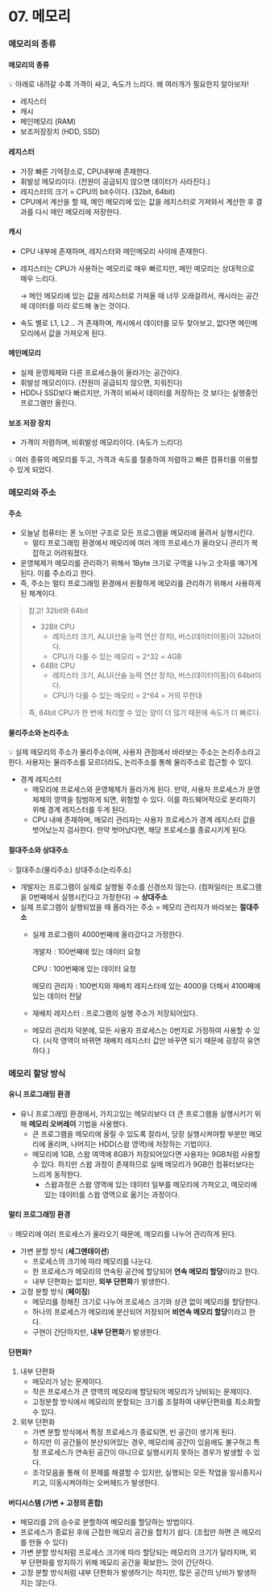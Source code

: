 # 07. 메모리

### 메모리의 종류

#### 메모리의 종류

💡 아래로 내려갈 수록 가격이 싸고, 속도가 느리다. 왜 여러개가 필요한지 알아보자!

* 레지스터
* 캐시
* 메인메모리 (RAM)
* 보조저장장치 (HDD, SSD)

#### 레지스터

* 가장 빠른 기억장소로, CPU내부에 존재한다.
* 휘발성 메모리이다. (전원이 공급되지 않으면 데이터가 사라진다.)
* 레지스터의 크기 = CPU의 bit수이다. (32bit, 64bit)
* CPU에서 계산을 할 때, 메인 메모리에 있는 값을 레지스터로 가져와서 계산한 후 결과를 다시 메인 메모리에 저장한다.

#### 캐시

* CPU 내부에 존재하며, 레지스터와 메인메모리 사이에 존재한다.
*   레지스터는 CPU가 사용하는 메모리로 매우 빠르지만, 메인 메모리는 상대적으로 매우 느리다.

    → 메인 메모리에 있는 값을 레지스터로 가져올 때 너무 오래걸려서, 캐시라는 공간에 데이터를 미리 로드해 놓는 것이다.
* 속도 별로 L1, L2 .. 가 존재하며, 캐시에서 데이터를 모두 찾아보고, 없다면 메인메모리에서 값을 가져오게 된다.

#### 메인메모리

* 실제 운영체제와 다른 프로세스들이 올라가는 공간이다.
* 휘발성 메모리이다. (전원이 공급되지 않으면, 지워진다)
* HDD나 SSD보다 빠르지만, 가격이 비싸서 데이터를 저장하는 것 보다는 실행중인 프로그램만 올린다.

#### 보조 저장 장치

* 가격이 저렴하며, 비휘발성 메모리이다. (속도가 느리다)

💡 여러 종류의 메모리를 두고, 가격과 속도를 절충하여 저렴하고 빠른 컴퓨터를 이용할 수 있게 되었다.



### 메모리와 주소

#### 주소

* 오늘날 컴퓨터는 폰 노이만 구조로 모든 프로그램을 메모리에 올려서 실행시킨다.
  * 멀티 프로그래밍 환경에서 메모리에 여러 개의 프로세스가 올라오니 관리가 복잡하고 어려워졌다.
* 운영체제가 메모리를 관리하기 위해서 1Byte 크기로 구역을 나누고 숫자를 매기게 된다. 이를 주소라고 한다.
* 즉, 주소는 멀티 프로그래밍 환경에서 원활하게 메모리를 관리하기 위해서 사용하게 된 체계이다.

> 참고! 32bit와 64bit
>
> * 32Bit CPU
>   * 레지스터 크기, ALU(산술 능력 연산 장치), 버스(데이터이동)이 32bit이다.
>   * CPU가 다룰 수 있는 메모리 = 2^32 = 4GB
> * 64Bit CPU
>   * 레지스터 크기, ALU(산술 능력 연산 장치), 버스(데이터이동)이 64bit이다.
>   * CPU가 다룰 수 있는 메모리 = 2^64 = 거의 무한대
>
> 즉, 64bit CPU가 한 번에 처리할 수 있는 양이 더 많기 때문에 속도가 더 빠르다.

#### 물리주소와 논리주소

💡 실제 메모리의 주소가 물리주소이며, 사용자 관점에서 바라보는 주소는 논리주소라고 한다. 사용자는 물리주소를 모르더라도, 논리주소를 통해 물리주소로 접근할 수 있다.

* 경계 레지스터
  * 메모리에 프로세스와 운영체제가 올라가게 된다. 만약, 사용자 프로세스가 운영체제의 영역을 침범하게 되면, 위험할 수 있다. 이를 하드웨어적으로 분리하기 위해 경계 레지스터를 두게 된다.
  * CPU 내에 존재하며, 메모리 관리자는 사용자 프로세스가 경계 레지스터 값을 벗어났는지 검사한다. 만약 벗어났다면, 해당 프로세스를 종료시키게 된다.

#### 절대주소와 상대주소

💡 절대주소(물리주소) 상대주소(논리주소)

* 개발자는 프로그램이 실제로 실행될 주소를 신경쓰지 않는다. (컴파일러는 프로그램을 0번째에서 실행시킨다고 가정한다) → **상대주소**
* 실제 프로그램이 실행되었을 때 올라가는 주소 = 메모리 관리자가 바라보는 **절대주소**
  *   실제 프로그램이 4000번째에 올라갔다고 가정한다.

      개발자 : 100번째에 있는 데이터 요청

      CPU : 100번째에 있는 데이터 요청

      메모리 관리자 : 100번지와 재배치 레지스터에 있는 4000을 더해서 4100째에 있는 데이터 전달
  * 재배치 레지스터 : 프로그램의 실행 주소가 저장되어있다.
  * 메모리 관리자 덕분에, 모든 사용자 프로세스는 0번지로 가정하여 사용할 수 있다. (시작 영역이 바뀌면 재배치 레지스터 값만 바꾸면 되기 때문에 굉장히 유연하다.)



### 메모리 할당 방식

#### 유니 프로그래밍 환경

* 유니 프로그래밍 환경에서, 가지고있는 메모리보다 더 큰 프로그램을 실행시키기 위해 **메모리 오버레이** 기법을 사용했다.
  * 큰 프로그램을 메모리에 올릴 수 있도록 잘라서, 당장 실행시켜야할 부분만 메모리에 올리며, 나머지는 HDD(스왑 영역)에 저장하는 기법이다.
  * 메모리에 1GB, 스왑 여역에 8GB가 저장되어있다면 사용자는 9GB처럼 사용할 수 있다. 하지만 스왑 과정이 존재하므로 실메 메모리가 9GB인 컴퓨터보다는 느리게 동작한다.
    * 스왑과정은 스왑 영역에 있는 데이터 일부를 메모리에 가져오고, 메모리에 있는 데이터를 스왑 영역으로 옮기는 과정이다.

#### 멀티 프로그래밍 환경

💡 메모리에 여러 프로세스가 올라오기 때문에, 메모리를 나누어 관리하게 된다.

* 가변 분할 방식 (**세그멘테이션**)
  * 프로세스의 크기에 따라 메모리를 나눈다.
  * 한 프로세스가 메모리의 연속된 공간에 할당되어 **연속 메모리 할당**이라고 한다.
  * 내부 단편화는 없지만, **외부 단편화**가 발생한다.
* 고정 분할 방식 (**페이징**)
  * 메모리를 정해진 크기로 나누어 프로세스 크기와 상관 없이 메모리를 할당한다.
  * 하나의 프로세스가 메모리에 분산되어 저장되어 **비연속 메모리 할당**이라고 한다.
  * 구현이 간단하지만, **내부 단편화**가 발생한다.

#### 단편화?

1. 내부 단편화
   * 메모리가 남는 문제이다.
   * 작은 프로세스가 큰 영역의 메모리에 할당되어 메모리가 낭비되는 문제이다.
   * 고정분할 방식에서 메모리의 분할되는 크기를 조절하여 내부단편화를 최소화할 수 있다.
2. 외부 단편화
   * 가변 분할 방식에서 특정 프로세스가 종료되면, 빈 공간이 생기게 된다.
   * 하지만 이 공간들이 분산되어있는 경우, 메모리에 공간이 있음에도 불구하고 특정 프로세스가 연속된 공간이 아니므로 실행시키지 못하는 경우가 발생할 수 있다.
   * 조각모음을 통해 이 문제를 해결할 수 있지만, 실행되는 모든 작업을 일시중지시키고, 이동시켜야하는 오버헤드가 발생한다.

#### 버디시스템 (가변 + 고정의 혼합)

* 메모리를 2의 승수로 분할하여 메모리를 할당하는 방법이다.
* 프로세스가 종료된 후에 근접한 메모리 공간을 합치기 쉽다. (조립만 하면 큰 메모리를 만들 수 있다)
* 가변 분할 방식처럼 프로세스 크기에 따라 할당되는 메모리의 크기가 달라지며, 외부 단편화를 방지하기 위해 메모리 공간을 확보한느 것이 간단하다.
* 고정 분할 방식처럼 내부 단편화가 발생하기는 하지만, 많은 공간의 낭비가 발생하지는 않는다.
